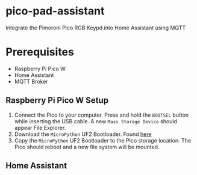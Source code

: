 # pico-pad-assistant

Integrate the Pimoroni Pico RGB Keypd into Home Assistant using MQTT

# Prerequisites

* Raspberry Pi Pico W
* Home Assistant
* MQTT Broker

## Raspberry Pi Pico W Setup

1. Connect the Pico to your computer. Press and hold the `BOOTSEL` button while inserting the USB cable. A new `Mass Storage Device` should appear File Explorer.
2. Download the `MicroPython` UF2 Bootloader. Found [here](https://www.raspberrypi.com/documentation/microcontrollers/micropython.html)
3. Copy the `MicroPython` UF2 Bootloader to the Pico storage location. The Pico should reboot and a new file system will be mounted.

## Home Assistant

